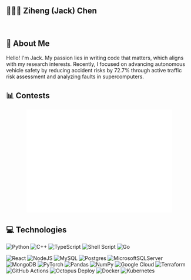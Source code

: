 ## 👨🏻‍💻 Ziheng (Jack) Chen
<p align="center">
  <a href="https://www.linkedin.com/in/zihengjackchen/" target="_blank"><img alt="" src="https://img.shields.io/badge/LinkedIn-0077B5?style=for-the-badge&logo=linkedin&logoColor=white" style="vertical-align:center" /></a>
  <a href="https://zihengjackchen.com/" target="_blank"><img alt="" src="https://img.shields.io/badge/Portfolio-255E63?style=for-the-badge&logo=About.me&logoColor=white" style="vertical-align:center" /></a>
  <a href="https://leetcode.com/zihengjackchen" target="_blank"><img alt="" src="https://img.shields.io/badge/-LeetCode-FFA116?style=for-the-badge&logo=LeetCode&logoColor=black" style="vertical-align:center" /></a>
  <a href="https://codeforces.com/profile/GodstaffJax" target="_blank"><img alt="" src="https://img.shields.io/badge/Codeforces-445f9d?style=for-the-badge&logo=Codeforces&logoColor=white" style="vertical-align:center" /></a><br>
</p>

## 💫 About Me
<p>
  Hello! I'm Jack. My passion lies in writing code that matters, which aligns with my research interests. Recently, I focused on advancing autonomous vehicle safety by reducing accident risks by 72.7% through active traffic risk assessment and analyzing faults in supercomputers.
</p>

## 📊 Contests
<p align="center">
  <a href="https://leetcode.com/zihengjackchen" target="_blank"><img height="273em" alt="" src="https://leetcard.jacoblin.cool/zihengjackchen?theme=nord&font=PT%20Mono&ext=contest" style="vertical-align:center" /></a>
  <a href="https://codeforces.com/profile/GodstaffJax" target="_blank"><img height="280em" alt="" src="https://raw.githubusercontent.com/zihengjackchen/cf-stats/main/output/light_card.svg#gh-dark-mode-only" style="vertical-align:center" /></a>
</p>

## 💻 Technologies
![Python](https://img.shields.io/badge/python-3670A0?style=for-the-badge&logo=python&logoColor=ffdd54) 
![C++](https://img.shields.io/badge/c++-%2300599C.svg?style=for-the-badge&logo=c%2B%2B&logoColor=white) 
![TypeScript](https://img.shields.io/badge/typescript-%23007ACC.svg?style=for-the-badge&logo=typescript&logoColor=white) 
![Shell Script](https://img.shields.io/badge/shell_script-%23121011.svg?style=for-the-badge&logo=gnu-bash&logoColor=white) 
![Go](https://img.shields.io/badge/go-%2300ADD8.svg?style=for-the-badge&logo=go&logoColor=white)

![React](https://img.shields.io/badge/react-%2320232a.svg?style=for-the-badge&logo=react&logoColor=%2361DAFB) 
![NodeJS](https://img.shields.io/badge/node.js-6DA55F?style=for-the-badge&logo=node.js&logoColor=white) 
![MySQL](https://img.shields.io/badge/mysql-4479A1.svg?style=for-the-badge&logo=mysql&logoColor=white) 
![Postgres](https://img.shields.io/badge/postgres-%23316192.svg?style=for-the-badge&logo=postgresql&logoColor=white) 
![MicrosoftSQLServer](https://img.shields.io/badge/Microsoft%20SQL%20Server-CC2927?style=for-the-badge&logo=microsoft%20sql%20server&logoColor=white) 
![MongoDB](https://img.shields.io/badge/MongoDB-%234ea94b.svg?style=for-the-badge&logo=mongodb&logoColor=white) 
![PyTorch](https://img.shields.io/badge/PyTorch-%23EE4C2C.svg?style=for-the-badge&logo=PyTorch&logoColor=white) 
![Pandas](https://img.shields.io/badge/pandas-%23150458.svg?style=for-the-badge&logo=pandas&logoColor=white) 
![NumPy](https://img.shields.io/badge/numpy-%23013243.svg?style=for-the-badge&logo=numpy&logoColor=white) 
![Google Cloud](https://img.shields.io/badge/GoogleCloud-%234285F4.svg?style=for-the-badge&logo=google-cloud&logoColor=white) 
![Terraform](https://img.shields.io/badge/terraform-%235835CC.svg?style=for-the-badge&logo=terraform&logoColor=white)
![GitHub Actions](https://img.shields.io/badge/github%20actions-%232671E5.svg?style=for-the-badge&logo=githubactions&logoColor=white) 
![Octopus Deploy](https://img.shields.io/badge/octopus%20deploy-0D80D8?style=for-the-badge&logo=octopusdeploy&logoColor=white) 
![Docker](https://img.shields.io/badge/docker-%230db7ed.svg?style=for-the-badge&logo=docker&logoColor=white) 
![Kubernetes](https://img.shields.io/badge/kubernetes-%23326ce5.svg?style=for-the-badge&logo=kubernetes&logoColor=white) 

